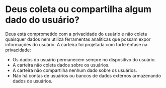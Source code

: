 # Deus coleta ou compartilha algum dado do usuário?

Deus está comprometido com a privacidade do usuário e não coleta quaisquer dados nem utiliza ferramentas analíticas que possam expor informações do usuário. A carteira foi projetada com forte ênfase na privacidade:

- Os dados do usuário permanecem sempre no dispositivo do usuário.
- A carteira não coleta dados sobre os usuários.
- A carteira não compartilha nenhum dado sobre os usuários.
- Não há contas de usuários ou bancos de dados externos armazenando dados de usuários.